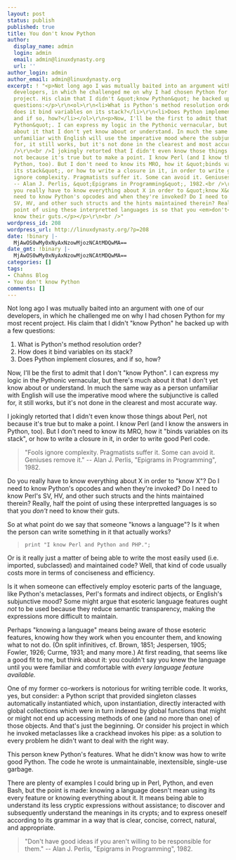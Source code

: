 ```yaml
---
layout: post
status: publish
published: true
title: You don't know Python
author:
  display_name: admin
  login: admin
  email: admin@linuxdynasty.org
  url: ''
author_login: admin
author_email: admin@linuxdynasty.org
excerpt: ! "<p>Not long ago I was mutually baited into an argument with one of our
  developers, in which he challenged me on why I had chosen Python for my most recent
  project. His claim that I didn't &quot;know Python&quot; he backed up with a few
  questions:</p>\r\n<ol>\r\n<li>What is Python's method resolution order?</li>\r\n<li>How
  does it bind variables on its stack?</li>\r\n<li>Does Python implement closures,
  and if so, how?</li></ol>\r\n<p>Now, I'll be the first to admit that I don't &quot;know
  Python&quot;. I can express my logic in the Pythonic vernacular, but there's much
  about it that I don't yet know about or understand. In much the same way as a person
  unfamiliar with English will use the imperative mood where the subjunctive is called
  for, it still works, but it's not done in the clearest and most accurate way.<br
  />\r\n<br />I jokingly retorted that I didn't even know those things about Perl,
  not because it's true but to make a point. I know Perl (and I know the answers in
  Python, too). But I don't need to know its MRO, how it &quot;binds variables on
  its stack&quot;, or how to write a closure in it, in order to write good Perl code.</p>\r\n<blockquote>&quot;Fools
  ignore complexity. Pragmatists suffer it. Some can avoid it. Geniuses remove it.&quot;
  -- Alan J. Perlis, &quot;Epigrams in Programming&quot;, 1982.<br />\r\n</blockquote>\r\n<p>\r\n<p>Do
  you really have to know everything about X in order to &quot;know X&quot;? Do I
  need to know Python's opcodes and when they're invoked? Do I need to know Perl's
  SV, HV, and other such structs and the hints maintained therein? Really, half the
  point of using these interpretted languages is so that you <em>don't</em> need to
  know their guts.</p></p>\r\n<br />"
wordpress_id: 208
wordpress_url: http://linuxdynasty.org/?p=208
date: !binary |-
  MjAwOS0wMy0xNyAxNzowMjozNCAtMDQwMA==
date_gmt: !binary |-
  MjAwOS0wMy0xNyAxNzowMjozNCAtMDQwMA==
categories: []
tags:
- Chahns Blog
- You don't know Python
comments: []
---
```

<p>Not long ago I was mutually baited into an argument with one of our developers, in which he challenged me on why I had chosen Python for my most recent project. His claim that I didn't &quot;know Python&quot; he backed up with a few questions:</p>
<ol>
<li>What is Python's method resolution order?</li>
<li>How does it bind variables on its stack?</li>
<li>Does Python implement closures, and if so, how?</li>
</ol>
<p>Now, I'll be the first to admit that I don't &quot;know Python&quot;. I can express my logic in the Pythonic vernacular, but there's much about it that I don't yet know about or understand. In much the same way as a person unfamiliar with English will use the imperative mood where the subjunctive is called for, it still works, but it's not done in the clearest and most accurate way.</p>
<p>I jokingly retorted that I didn't even know those things about Perl, not because it's true but to make a point. I know Perl (and I know the answers in Python, too). But I don't need to know its MRO, how it &quot;binds variables on its stack&quot;, or how to write a closure in it, in order to write good Perl code.</p>
<blockquote><p>&quot;Fools ignore complexity. Pragmatists suffer it. Some can avoid it. Geniuses remove it.&quot; -- Alan J. Perlis, &quot;Epigrams in Programming&quot;, 1982.
</p></blockquote>
<p><p>Do you really have to know everything about X in order to &quot;know X&quot;? Do I need to know Python's opcodes and when they're invoked? Do I need to know Perl's SV, HV, and other such structs and the hints maintained therein? Really, half the point of using these interpretted languages is so that you <em>don't</em> need to know their guts.</p></p>
<p><a id="more"></a><a id="more-208"></a></p>
<p><p>So at what point do we say that someone &quot;knows a language&quot;? Is it when the person can write something in it that actually works?</p></p>
<blockquote><p><code>print &quot;I know Perl and Python and PHP.&quot;;</code></p></blockquote>
<p>Or is it really just a matter of being able to write the most easily used (i.e. imported, subclassed) and maintained code? Well, that kind of code usually costs more in terms of conciseness and efficiency.</p>
<p>Is it when someone can effectively employ esoteric parts of the language, like Python's metaclasses, Perl's formats and indirect objects, or English's subjunctive mood? Some might argue that esoteric language features ought <em>not</em> to be used because they reduce semantic transparency, making the expressions more difficult to maintain.</p>
<p>Perhaps &quot;knowing a language&quot; means being aware of those esoteric features, knowing how they work when you encounter them, and knowing what to not do. (On split infinitives, cf. Brown, 1851; Jespersen, 1905; Fowler, 1926; Curme, 1931; and many more.) At first reading, that seems like a good fit to me, but think about it: you couldn't say you knew the language until you were familiar and comfortable with <em>every language feature available.</em></p>
<p>One of my former co-workers is notorious for writing terrible code. It works, yes, but consider: a Python script that provided singleton classes automatically instantiated which, upon instantiation, directly interacted with global collections which were in turn indexed by global functions that might or might not end up accessing methods of one (and no more than one) of those objects. And that's just the beginning. Or consider his project in which he invoked metaclasses like a crackhead invokes his pipe: as a solution to every problem he didn't want to deal with the right way.</p>
<p>This person knew Python's features. What he didn't know was how to write good Python. The code he wrote is unmaintainable, inextensible, single-use garbage.</p>
<p>There are plenty of examples I could bring up in Perl, Python, and even Bash, but the point is made: knowing a language doesn't mean using its every feature or knowing everything about it. It means being able to understand its less cryptic expressions without assistance; to discover and subsequently understand the meanings in its crypts; and to express oneself according to its grammar in a way that is clear, concise, correct, natural, and appropriate.</p>
<blockquote><p>&quot;Don't have good ideas if you aren't willing to be responsible for them.&quot; -- Alan J. Perlis, &quot;Epigrams in Programming&quot;, 1982.
</p></blockquote>
